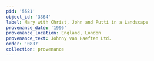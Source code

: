 ```yaml
---
pid: '5581'
object_id: '3364'
label: Mary with Christ, John and Putti in a Landscape
provenance_date: '1996'
provenance_location: England, London
provenance_text: Johnny van Haeften Ltd.
order: '0837'
collection: provenance
---
```

